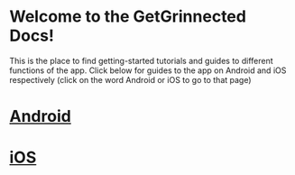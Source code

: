 # Welcome to the GetGrinnected Docs!

This is the place to find getting-started tutorials and guides to different functions of the app. Click below for guides to the app on Android and iOS respectively (click on the word Android or iOS to go to that page)

# [Android](android.md)


# [iOS](apple.md)
